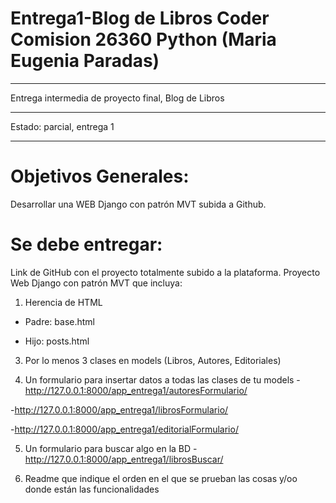 # Entrega1-Blog de Libros Coder Comision 26360 Python (Maria Eugenia Paradas)

***

Entrega intermedia de proyecto final, Blog de Libros 

***

Estado: parcial, entrega 1

***

# Objetivos Generales:

Desarrollar una WEB Django con patrón MVT subida a Github.

# Se debe entregar:

Link de GitHub con el proyecto totalmente subido a la plataforma.
Proyecto Web Django con patrón MVT que incluya:

1. Herencia de HTML
- Padre: base.html

- Hijo:  posts.html 

3. Por lo menos 3 clases en models (Libros, Autores, Editoriales)

5. Un formulario para insertar datos a todas las clases de tu models 
-<http://127.0.0.1:8000/app_entrega1/autoresFormulario/>

-<http://127.0.0.1:8000/app_entrega1/librosFormulario/>

-<http://127.0.0.1:8000/app_entrega1/editorialFormulario/>

5. Un formulario para buscar algo en la BD
-<http://127.0.0.1:8000/app_entrega1/librosBuscar/>

7. Readme que indique el orden en el que se prueban las cosas y/oo donde están las
funcionalidades



